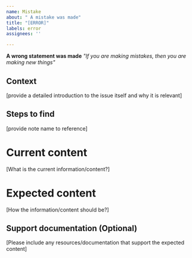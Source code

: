 ```yaml
---
name: Mistake
about: " A mistake was made"
title: "[ERROR]"
labels: error
assignees: ''

---
```


**A wrong statement was made**
_"If you are making mistakes, then you are making new things"_

## Context
[provide a detailed introduction to the issue itself and why it is relevant]

## Steps to find
[provide note name to reference]

# Current content
[What is the current information/content?]

# Expected content
[How the information/content should be?]

## Support documentation (Optional)
[Please include any resources/documentation that support the expected content]
